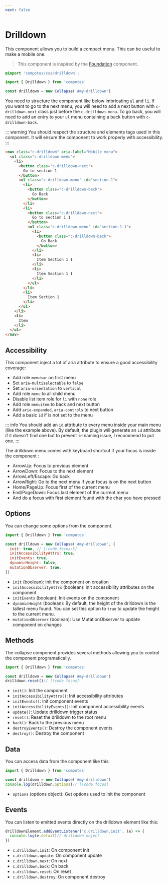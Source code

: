 ```yaml
---
next: false
---
```


# Drilldown

This component allows you to build a compact menu. This can be useful to make a mobile one.

> This component is inspired by the [Foundation](https://get.foundation/sites/docs/drilldown-menu.html) component.

```scss
@import 'compotes/css/drilldown';
```

```js
import { Drilldown } from 'compotes'

const drilldown = new Collapse('#my-drilldown')
```

You need to structure the component like below imbricating `ul` and `li`. If you want to go to the next menu, you will need to add a next button with `c-drilldown-next` class just before the `c-drilldown-menu`.
To go back, you will need to add an entry to your `ul` menu containing a back button with `c-drilldown-back`.

::: warning
You should respect the structure and elements tags used in this component. It will ensure the component to work properly with accessibility.
:::

```html
<nav class="c-drilldown" aria-label="Mobile menu">
  <ul class="c-drilldown-menu">
    <li>
      <button class="c-drilldown-next">
        Go to section 1
      </button>
      <ul class="c-drilldown-menu" id="section-1">
        <li>
          <button class="c-drilldown-back">
            Go Back
          </button>
        </li>
        <li>
          <button class="c-drilldown-next">
            Go to section 1 1
          </button>
          <ul class="c-drilldown-menu" id="section-1-1">
            <li>
              <button class="c-drilldown-back">
                Go Back
              </button>
            </li>
            <li>
              Item Section 1 1
            </li>
            <li>
              Item Section 1 1
            </li>
          </ul>
        </li>
        <li>
          Item Section 1
        </li>
      </ul>
    </li>
    <li>
      Item
    </li>
  </ul>
</nav>
```

## Accessibility

This component inject a lot of aria attribute to ensure a good accessibility coverage:
- Add role `menubar` on first menu
- Set `aria-multiselectable` to `false`
- Set `aria-orientation` to `vertical`
- Add role `menu` to all child menu
- Disable list item role for `li` with `none` role
- Add role `menuitem` to back and next button
- Add `aria-expanded`, `aria-controls` to next button
- Add a basic `id` if is not set to the menu

::: info
You should add an `id` attribute to every menu inside your main menu (like the example above). By default, the plugin will generate an `id` attribute if it doesn't find one but to prevent `id` naming issue, I recommend to put one.
:::

The drilldown menu comes with keyboard shortcut if your focus is inside the component :
- ArrowUp: Focus to previous element
- ArrowDown: Focus to the next element
- ArrowLeft/Escape: Go back
- ArrowRight: Go to the next menu if your focus is on the next button
- Home/PageUp: Focus first of the current menu
- End/PageDown: Focus last element of the current menu
- And do a focus with first element found with the char you have pressed

## Options

You can change some options from the component.

```js
import { Drilldown } from 'compotes'

const drilldown = new Collapse('#my-drilldown', {
  init: true, // [!code focus:5]
  initAccessibilityAttrs: true,
  initEvents: true,
  dynamicHeight: false,
  mutationObserver: true,
})
```

- `init` (boolean): Init the component on creation
- `initAccessibilityAttrs` (boolean): Init accessibility attributes on the component
- `initEvents` (boolean): Init events on the component
- `dynamicHeight` (boolean): By default, the height of the drilldown is the tallest menu found. You can set this option to `true` to update the height to the current menu.
- `mutationObserver` (boolean): Use MutationObserver to update component on changes

## Methods

The collapse component provides several methods allowing you to control the component programatically.

```js
import { Drilldown } from 'compotes'

const drilldown = new Collapse('#my-drilldown')
drilldown.reset()// [!code focus]
```

- `init()`: Init the component
- `initAccessibilityAttrs()`: Init accessibility attributes
- `initEvents()`: Init component events
- `initAccessibilityEvents()`: Init component accessibility events
- `update()`: Update drilldown trigger status
- `reset()`: Reset the drilldown to the root menu
- `back()`: Back to the previous menu
- `destroyEvents()`: Destroy the component events
- `destroy()`: Destroy the component

## Data

You can access data from the component like this:

```js
import { Drilldown } from 'compotes'

const drilldown = new Collapse('#my-drilldown')
console.log(drilldown.options)// [!code focus]
```

- `options` (options object): Get options used to init the component

## Events

You can listen to emitted events directly on the drilldown element like this:

```js
drilldownElement.addEventListener('c.drilldown.init', (e) => {
  console.log(e.detail)// drilldown object
})
```

- `c.drilldown.init`: On component init
- `c.drilldown.update`: On component update
- `c.drilldown.next`: On next
- `c.drilldown.back`: On back
- `c.drilldown.reset`: On reset
- `c.drilldown.destroy`: On component destroy
